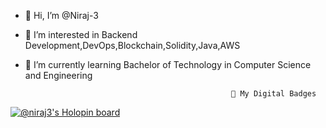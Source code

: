 - 👋 Hi, I’m @Niraj-3
- 👀 I’m interested in Backend Development,DevOps,Blockchain,Solidity,Java,AWS
- 🌱 I’m currently learning Bachelor of Technology in Computer Science and Engineering

                                                    💞️ My Digital Badges
                                                      
 [![@niraj3's Holopin board](https://holopin.me/niraj3)](https://holopin.io/@niraj3)

